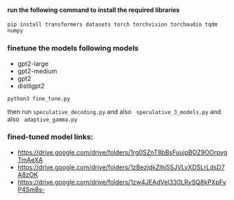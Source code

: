 #### run the following command to install the required libraries

```
pip install transformers datasets torch torchvision torchaudio tqdm numpy
```

### finetune the models following models

- gpt2-large
- gpt2-medium
- gpt2
- distilgpt2

`python3 fine_tune.py`

then run `speculative_decoding.py`
and also ` speculative_3_models.py`
and also ` adaptive_gamma.py`


### fined-tuned model links:
- https://drive.google.com/drive/folders/1rg0SZnT8bBsFuuipBOZ9OOrpygTmAeXA
- https://drive.google.com/drive/folders/1zBezjdkZlhj5SJVLvXDSLrLdsD7A8zOK
- https://drive.google.com/drive/folders/1zw4JEAdVel330LRySQ8kPXpFyP4Sm8s-